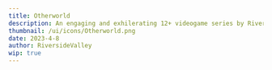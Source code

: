 ```yaml
---
title: Otherworld
description: An engaging and exhilerating 12+ videogame series by Riverside Valley, quality for gamers with high standards. Made using our Momentum game engine to deliver stunning graphics with speedy performance for any platform.
thumbnail: /ui/icons/Otherworld.png
date: 2023-4-8
author: RiversideValley
wip: true
---
```




